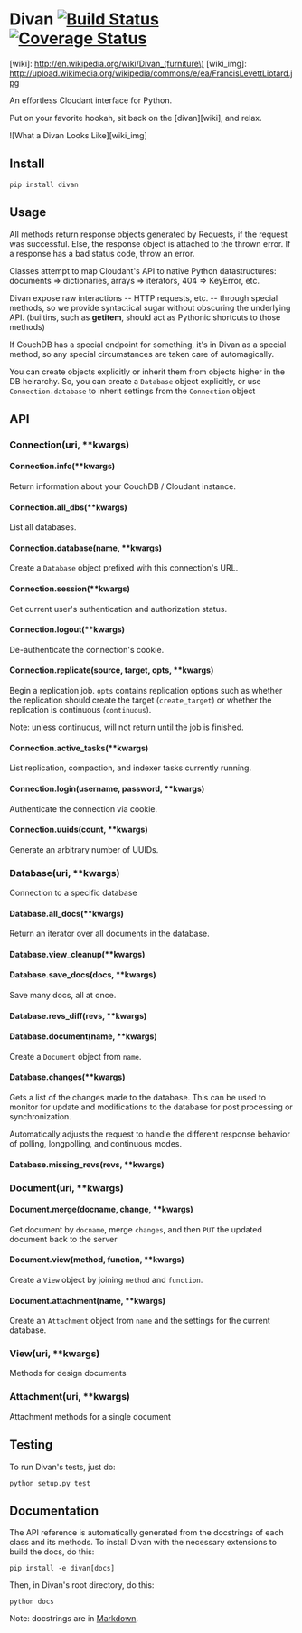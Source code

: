 # Divan [![Build Status](https://travis-ci.org/garbados/divan.png)](https://travis-ci.org/garbados/divan) [![Coverage Status](https://coveralls.io/repos/garbados/divan/badge.png)](https://coveralls.io/r/garbados/divan)

[wiki]: http://en.wikipedia.org/wiki/Divan_(furniture\)
[wiki_img]: http://upload.wikimedia.org/wikipedia/commons/e/ea/FrancisLevettLiotard.jpg

An effortless Cloudant interface for Python.

Put on your favorite hookah, sit back on the [divan][wiki], and relax.

![What a Divan Looks Like][wiki_img]

## Install

    pip install divan
    
## Usage

All methods return response objects generated by Requests, if the request was successful. Else, the response object is attached to the thrown error. If a response has a bad status code, throw an error.

Classes attempt to map Cloudant's API to native Python datastructures: documents => dictionaries, arrays => iterators, 404 => KeyError, etc. 

Divan expose raw interactions -- HTTP requests, etc. -- through special methods, so we provide syntactical sugar without obscuring the underlying API. (builtins, such as __getitem__, should act as Pythonic shortcuts to those methods)

If CouchDB has a special endpoint for something, it's in Divan as a special method, so any special circumstances are taken care of automagically.

You can create objects explicitly or inherit them from objects higher in the DB heirarchy. So, you can create a `Database` object explicitly, or use `Connection.database` to inherit settings from the `Connection` object

## API

### Connection(uri, **kwargs)

#### Connection.info(**kwargs)

Return information about your CouchDB / Cloudant instance.

#### Connection.all_dbs(**kwargs)

List all databases.

#### Connection.database(name, **kwargs)

Create a `Database` object prefixed with this connection's URL.

#### Connection.session(**kwargs)

Get current user's authentication and authorization status.

#### Connection.logout(**kwargs)

De-authenticate the connection's cookie.

#### Connection.replicate(source, target, opts, **kwargs)

Begin a replication job.
`opts` contains replication options such as whether the replication
should create the target (`create_target`) or whether the replication
is continuous (`continuous`).

Note: unless continuous, will not return until the job is finished.

#### Connection.active_tasks(**kwargs)

List replication, compaction, and indexer tasks currently running.

#### Connection.login(username, password, **kwargs)

Authenticate the connection via cookie.

#### Connection.uuids(count, **kwargs)

Generate an arbitrary number of UUIDs.

### Database(uri, **kwargs)

Connection to a specific database

#### Database.all_docs(**kwargs)

Return an iterator over all documents in the database.

#### Database.view_cleanup(**kwargs)

#### Database.save_docs(docs, **kwargs)

Save many docs, all at once.

#### Database.revs_diff(revs, **kwargs)

#### Database.document(name, **kwargs)

Create a `Document` object from `name`.

#### Database.changes(**kwargs)

Gets a list of the changes made to the database. This can be used to monitor for update and modifications to the database for post processing or synchronization.

Automatically adjusts the request to handle the different response behavior of polling, longpolling, and continuous modes.

#### Database.missing_revs(revs, **kwargs)

### Document(uri, **kwargs)

#### Document.merge(docname, change, **kwargs)

Get document by `docname`, merge `changes`,
and then `PUT` the updated document back to the server

#### Document.view(method, function, **kwargs)

Create a `View` object by joining `method` and `function`.

#### Document.attachment(name, **kwargs)

Create an `Attachment` object from `name` and the settings
for the current database.

### View(uri, **kwargs)

Methods for design documents

### Attachment(uri, **kwargs)

Attachment methods for a single document


## Testing

To run Divan's tests, just do:

    python setup.py test

## Documentation

The API reference is automatically generated from the docstrings of each class and its methods. To install Divan with the necessary extensions to build the docs, do this:

    pip install -e divan[docs]

Then, in Divan's root directory, do this:
  
    python docs

Note: docstrings are in [Markdown](http://daringfireball.net/projects/markdown/).